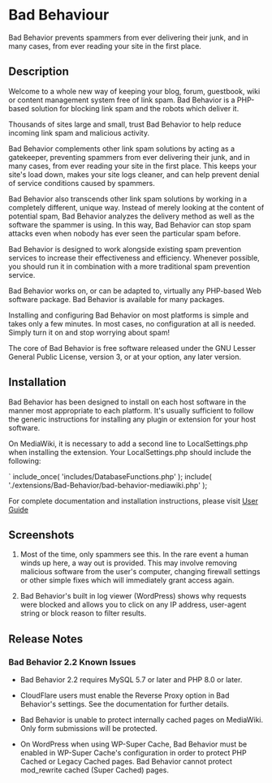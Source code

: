# Bad Behaviour

Bad Behavior prevents spammers from ever delivering their junk, and in many
cases, from ever reading your site in the first place.

## Description

Welcome to a whole new way of keeping your blog, forum, guestbook, wiki or
content management system free of link spam. Bad Behavior is a PHP-based
solution for blocking link spam and the robots which deliver it.

Thousands of sites large and small, trust Bad Behavior to help reduce
incoming link spam and malicious activity.

Bad Behavior complements other link spam solutions by acting as a gatekeeper,
preventing spammers from ever delivering their junk, and in many cases, from
ever reading your site in the first place. This keeps your site's load down,
makes your site logs cleaner, and can help prevent denial of service
conditions caused by spammers.

Bad Behavior also transcends other link spam solutions by working in a
completely different, unique way. Instead of merely looking at the content of
potential spam, Bad Behavior analyzes the delivery method as well as the
software the spammer is using. In this way, Bad Behavior can stop spam attacks
even when nobody has ever seen the particular spam before.

Bad Behavior is designed to work alongside existing spam prevention services
to increase their effectiveness and efficiency. Whenever possible, you should
run it in combination with a more traditional spam prevention service.

Bad Behavior works on, or can be adapted to, virtually any PHP-based Web
software package. Bad Behavior is available for many packages.

Installing and configuring Bad Behavior on most platforms is simple and takes
only a few minutes. In most cases, no configuration at all is needed. Simply
turn it on and stop worrying about spam!

The core of Bad Behavior is free software released under the GNU Lesser General
Public License, version 3, or at your option, any later version.

## Installation

Bad Behavior has been designed to install on each host software in the
manner most appropriate to each platform. It's usually sufficient to
follow the generic instructions for installing any plugin or extension
for your host software.

On MediaWiki, it is necessary to add a second line to LocalSettings.php
when installing the extension. Your LocalSettings.php should include
the following:

`	include_once( 'includes/DatabaseFunctions.php' );
	include( './extensions/Bad-Behavior/bad-behavior-mediawiki.php' );

For complete documentation and installation instructions, please visit
[User Guide](https://github.com/Bad-Behaviour/badbehaviour)

## Screenshots

1. Most of the time, only spammers see this. In the rare event a human
winds up here, a way out is provided. This may involve removing malicious
software from the user's computer, changing firewall settings or other simple
fixes which will immediately grant access again.

2. Bad Behavior's built in log viewer (WordPress) shows why requests were
blocked and allows you to click on any IP address, user-agent string or
block reason to filter results.

## Release Notes

### Bad Behavior 2.2 Known Issues

* Bad Behavior 2.2 requires MySQL 5.7 or later and PHP 8.0 or later.

* CloudFlare users must enable the Reverse Proxy option in Bad Behavior's
settings. See the documentation for further details.

* Bad Behavior is unable to protect internally cached pages on MediaWiki.
Only form submissions will be protected.

* On WordPress when using WP-Super Cache, Bad Behavior must be enabled in
WP-Super Cache's configuration in order to protect PHP Cached or Legacy
Cached pages. Bad Behavior cannot protect mod_rewrite cached (Super Cached)
pages.

